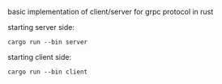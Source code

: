 basic implementation of client/server for grpc protocol in rust

starting server side:
```
cargo run --bin server
```
starting client side:
```
cargo run --bin client
```
